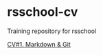 # rsschool-cv
Training repository for rsschool

[CV#1. Markdown & Git](https://komnatnaya.github.io/rsschool-cv/cv)
